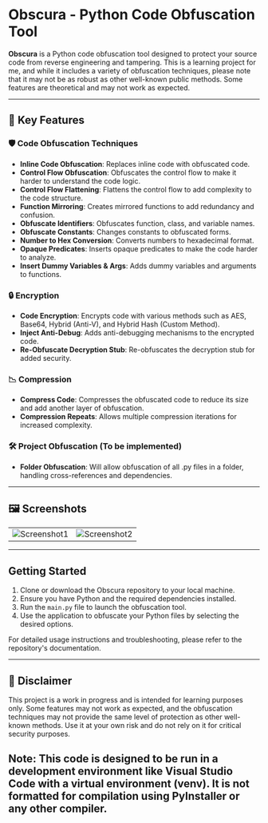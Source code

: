# Obscura - Python Code Obfuscation Tool

**Obscura** is a Python code obfuscation tool designed to protect your source code from reverse engineering and tampering. This is a learning project for me, and while it includes a variety of obfuscation techniques, please note that it may not be as robust as other well-known public methods. Some features are theoretical and may not work as expected.

---

## 🌟 Key Features

### 🛡️ Code Obfuscation Techniques

- **Inline Code Obfuscation**: Replaces inline code with obfuscated code.
- **Control Flow Obfuscation**: Obfuscates the control flow to make it harder to understand the code logic.
- **Control Flow Flattening**: Flattens the control flow to add complexity to the code structure.
- **Function Mirroring**: Creates mirrored functions to add redundancy and confusion.
- **Obfuscate Identifiers**: Obfuscates function, class, and variable names.
- **Obfuscate Constants**: Changes constants to obfuscated forms.
- **Number to Hex Conversion**: Converts numbers to hexadecimal format.
- **Opaque Predicates**: Inserts opaque predicates to make the code harder to analyze.
- **Insert Dummy Variables & Args**: Adds dummy variables and arguments to functions.

### 🔒 Encryption

- **Code Encryption**: Encrypts code with various methods such as AES, Base64, Hybrid (Anti-V), and Hybrid Hash (Custom Method).
- **Inject Anti-Debug**: Adds anti-debugging mechanisms to the encrypted code.
- **Re-Obfuscate Decryption Stub**: Re-obfuscates the decryption stub for added security.

### 📉 Compression

- **Compress Code**: Compresses the obfuscated code to reduce its size and add another layer of obfuscation.
- **Compression Repeats**: Allows multiple compression iterations for increased complexity.

### 🛠️ Project Obfuscation (To be implemented)

- **Folder Obfuscation**: Will allow obfuscation of all .py files in a folder, handling cross-references and dependencies.

---

## 🖼️ Screenshots

<table>
  <tr>
    <td><img src="https://i.imgur.com/QRO0UFD.png" alt="Screenshot1"></td>
    <td><img src="https://i.imgur.com/8Dg66jz.png" alt="Screenshot2"></td>
  </tr>
</table>

---

## Getting Started

1. Clone or download the Obscura repository to your local machine.
2. Ensure you have Python and the required dependencies installed.
3. Run the `main.py` file to launch the obfuscation tool.
4. Use the application to obfuscate your Python files by selecting the desired options.

For detailed usage instructions and troubleshooting, please refer to the repository's documentation.

---

## 🚧 Disclaimer

This project is a work in progress and is intended for learning purposes only. Some features may not work as expected, and the obfuscation techniques may not provide the same level of protection as other well-known methods. Use it at your own risk and do not rely on it for critical security purposes.

**Note:** This code is designed to be run in a development environment like Visual Studio Code with a virtual environment (venv). It is not formatted for compilation using PyInstaller or any other compiler.
---

